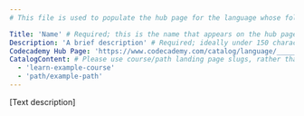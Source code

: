 ```yaml
---
# This file is used to populate the hub page for the language whose folder it's in. Be sure to create a new version if you create a folder for a new language!

Title: 'Name' # Required; this is the name that appears on the hub page for this language. Pay attention to capitalization and punctuation!
Description: 'A brief description' # Required; ideally under 150 characters (used in search engine results and content previews)
Codecademy Hub Page: 'https://www.codecademy.com/catalog/language/_____' # If codecademy.com doesn't have a hub page for this language, that's okay too. You can omit this field.
CatalogContent: # Please use course/path landing page slugs, rather than linking to individual content items. If listing multiple items, please put the most relevant one first
  - 'learn-example-course'
  - 'path/example-path'
---
```


[Text description] <!-- # Write up an introductory description of the language/framework here! -->
